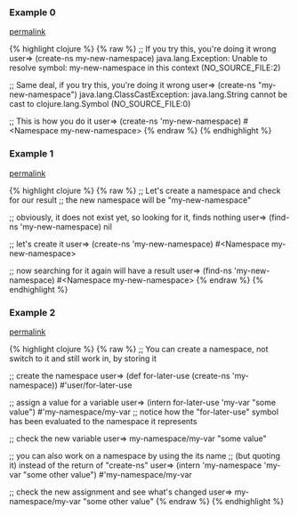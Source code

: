 ### Example 0
[permalink](#example-0)

{% highlight clojure %}
{% raw %}
;; If you try this, you're doing it wrong
user=> (create-ns my-new-namespace)
java.lang.Exception: Unable to resolve symbol: my-new-namespace in this context (NO_SOURCE_FILE:2)


;; Same deal, if you try this, you're doing it wrong
user=> (create-ns "my-new-namespace")
java.lang.ClassCastException: java.lang.String cannot be cast to clojure.lang.Symbol (NO_SOURCE_FILE:0)


;; This is how you do it
user=> (create-ns 'my-new-namespace)
#&lt;Namespace my-new-namespace&gt;
{% endraw %}
{% endhighlight %}


### Example 1
[permalink](#example-1)

{% highlight clojure %}
{% raw %}
;; Let's create a namespace and check for our result
;; the new namespace will be "my-new-namespace"

;; obviously, it does not exist yet, so looking for it, finds nothing
user=> (find-ns 'my-new-namespace)
nil

;; let's create it
user=> (create-ns 'my-new-namespace)
#&lt;Namespace my-new-namespace&gt;

;; now searching for it again will have a result
user=> (find-ns 'my-new-namespace)
#&lt;Namespace my-new-namespace&gt;
{% endraw %}
{% endhighlight %}


### Example 2
[permalink](#example-2)

{% highlight clojure %}
{% raw %}
;; You can create a namespace, not switch to it and still work in, by storing it

;; create the namespace
user=> (def for-later-use (create-ns 'my-namespace))
#'user/for-later-use

;; assign a value for a variable
user=> (intern for-later-use 'my-var "some value")
#'my-namespace/my-var
;; notice how the "for-later-use" symbol has been evaluated to the namespace it represents

;; check the new variable
user=> my-namespace/my-var
"some value"

;; you can also work on a namespace by using the its name
;; (but quoting it) instead of the return of "create-ns"
user=> (intern 'my-namespace 'my-var "some other value")
#'my-namespace/my-var

;; check the new assignment and see what's changed
user=> my-namespace/my-var
"some other value"
{% endraw %}
{% endhighlight %}


